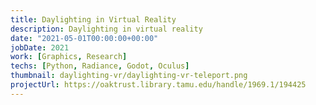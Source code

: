 ```yaml
---
title: Daylighting in Virtual Reality
description: Daylighting in virtual reality
date: "2021-05-01T00:00:00+00:00"
jobDate: 2021
work: [Graphics, Research]
techs: [Python, Radiance, Godot, Oculus]
thumbnail: daylighting-vr/daylighting-vr-teleport.png
projectUrl: https://oaktrust.library.tamu.edu/handle/1969.1/194425
---
```


